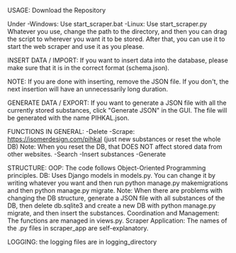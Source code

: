 USAGE:
Download the Repository

Under 
-Windows: Use start_scraper.bat
-Linux: Use start_scraper.py
Whatever you use, change the path to the directory, and then you can drag the script to wherever you want it to be stored. After that, you can use it to start the web scraper and use it as you please.

INSERT DATA / IMPORT:
If you want to insert data into the database, please make sure that it is in the correct format (schema.json).

NOTE: If you are done with inserting, remove the JSON file. If you don't, the next insertion will have an unnecessarily long duration.

GENERATE DATA / EXPORT:
If you want to generate a JSON file with all the currently stored substances, click "Generate JSON" in the GUI. The file will be generated with the name PIHKAL.json.

FUNCTIONS IN GENERAL:
-Delete
-Scrape: https://isomerdesign.com/pihkal (just new substances or reset the whole DB)
Note: When you reset the DB, that DOES NOT affect stored data from other websites.
-Search
-Insert substances
-Generate

STRUCTURE:
OOP: The code follows Object-Oriented Programming principles.
DB: Uses Django models in models.py. You can change it by writing whatever you want and then run python manage.py makemigrations and then python manage.py migrate.
Note: When there are problems with changing the DB structure, generate a JSON file with all substances of the DB, then delete db.sqlite3 and create a new DB with python manage.py migrate, and then insert the substances.
Coordination and Management: The functions are managed in views.py.
Scraper Application: The names of the .py files in scraper_app are self-explanatory.

LOGGING:
the logging files are in logging_directory